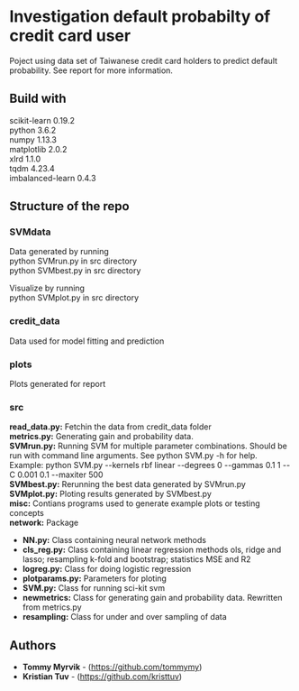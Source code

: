 # Investigation default probabilty of credit card user   
Poject using data set of Taiwanese credit card holders to predict default probability. See report for more information.     
   
## Build with       
   
scikit-learn     0.19.2         
python           3.6.2         
numpy            1.13.3         
matplotlib       2.0.2          
xlrd             1.1.0      
tqdm             4.23.4          
imbalanced-learn 0.4.3       
## Structure of the repo       
### SVMdata     
Data generated by running      
python SVMrun.py  in src directory      
python SVMbest.py  in src directory      
   
Visualize by running      
python SVMplot.py   in src directory       
   
### credit_data   
Data used for model fitting and prediction   
   
### plots   
Plots generated for report   
   
### src       
**read_data.py:** Fetchin the data from credit_data folder   
**metrics.py:** Generating gain and probability data.    
**SVMrun.py:** Running SVM for multiple parameter combinations. Should be run with command line arguments. See python SVM.py -h for help.      
Example: python SVM.py --kernels rbf linear  --degrees 0 --gammas 0.1 1 --C 0.001 0.1 --maxiter 500   
**SVMbest.py:** Rerunning the best data generated by SVMrun.py   
**SVMplot.py:** Ploting results generated by SVMbest.py   
**misc:** Contians programs used to generate example plots or testing concepts       
**network:** Package       
* **NN.py:** Class containing neural network methods       
* **cls_reg.py:** Class containing linear regression methods ols, ridge and lasso; resampling k-fold and bootstrap; statistics MSE and R2       
* **logreg.py:** Class for doing logistic regression       
* **plotparams.py:** Parameters for ploting       
* **SVM.py:** Class for running sci-kit svm   
* **newmetrics:** Class for generating gain and probability data. Rewritten from metrics.py   
* **resampling:** Class for under and over sampling of data   
       
       
## Authors       
       
* **Tommy Myrvik** - (https://github.com/tommymy)       
* **Kristian Tuv** - (https://github.com/kristtuv)       
